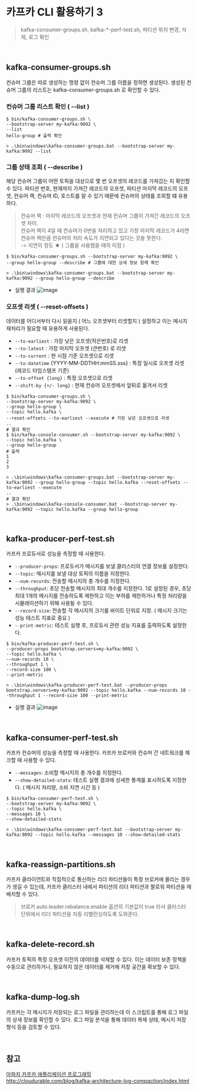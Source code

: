 # 카프카 CLI 활용하기 3
> kafka-consumer-groups.sh, kafka-*-perf-test.sh, 파티션 위치 변경, 삭제, 로그 확인

<br>

## kafka-consumer-groups.sh
컨슈머 그룹은 따로 생성하는 명령 없이 컨슈머 그룹 이름을 정하면 생성된다. 생성된 컨슈머 그룹의 리스트는 kafka-consumer-groups.sh 로 확인할 수 있다. 
### 컨슈머 그룹 리스트 확인 ( --list )
```shell
$ bin/kafka-consumer-groups.sh \
--bootstrap-server my-kafka:9092 \
--list
hello-group # 출력 확인
```

```shell
> .\bin\windows\kafka-consumer-groups.bat --bootstrap-server my-kafka:9092 --list
```

### 그룹 상태 조회 ( --describe )
해당 컨슈머 그룹이 어떤 토픽을 대상으로 몇 번 오프셋의 레코드를 가져갔는 지 확인할 수 있다. 파티션 번호, 현재까지 가져간 레코드의 오프셋, 파티션 마지막 레코드의 오프셋, 컨슈머 랙, 컨슈머 ID, 호스트를 알 수 있기 때문에 컨슈머의 상태를 조회할 떄 유용하다. 
> 컨슈머 랙 : 마지막 레코드의 오프셋과 현재 컨슈머 그룹이 가져간 레코드의 오프셋 차이. <br> 컨슈머 랙이 4일 때 컨슈머가 0번을 처리하고 있고 가장 마지막 레코드가 4라면 컨슈머 랙만큼 컨슈머의 처리 속도가 지연되고 있다는 것을 뜻한다. <br>
-> 지연의 정도 ★ ( 그룹을 사용했을 때의 이점 )
```shell
$ bin/kafka-consumer-groups.sh --bootstrap-server my-kafka:9092 \
--group hello-group --describe # 그룹에 대한 상세 정보 함께 확인
```
```shell
> .\bin\windows\kafka-consumer-groups.bat --bootstrap-server my-kafka:9092 --group hello-group --describe
```
- 실행 결과
![image](https://github.com/dlask913/TIL/assets/79985588/a2053669-e698-4dd6-a25b-9d3067819505)

### 오프셋 리셋 ( --reset-offsets )
데이터를 어디서부터 다시 읽을지 ( 어느 오프셋부터 리셋할지 ) 설정하고 이는 메시지 재처리가 필요할 때 유용하게 사용된다.
- ```--to-earliest``` : 가장 낮은 오프셋(작은번호)로 리셋
- ```--to-latest``` : 가장 마지막 오프셋 (큰번호) 로 리셋
- ```--to-current``` : 현 시점 기준 오프셋으로 리셋
- ```--to-datetime``` {YYYY-MM-DDTHH:mmSS.sss} : 특정 일시로 오프셋 리셋 (레코드 타임스탬프 기준)
- ```--to-offset {long}``` : 특정 오프셋으로 리셋
- ```--shift-by {+/- long}``` : 현재 컨슈머 오프셋에서 앞뒤로 옮겨서 리셋

```shell
$ bin/kafka-consumer-groups.sh \ 
--bootstrap-server my-kafka:9092 \
--group hello-group \
--topic hello.kafka \
--reset-offsets --to-earliest --execute # 가장 낮은 오프셋으로 리셋
..
# 결과 확인
$ bin/kafka-console-consumer.sh --bootstrap-server my-kafka:9092 \
--topic hello.kafka \
--group hello-group
# 출력
1 
2
3
```
```shell
> .\bin\windows\kafka-consumer-groups.bat --bootstrap-server my-kafka:9092 --group hello-group --topic hello.kafka --reset-offsets --to-earliest --execute
..
# 결과 확인
> .\bin\windows\kafka-console-consumer.bat --bootstrap-server my-kafka:9092 --topic hello.kafka --group hello-group
```

<br>

## kafka-producer-perf-test.sh
카프카 프로듀서로 성능을 측정할 때 사용한다. 
- ```--producer-props```: 프로듀서가 메시지를 보낼 클러스터의 연결 정보를 설정한다.
- ```--topic```: 메시지를 보낼 대상 토픽의 이름을 지정한다.
- ```--num-records```: 전송할 메시지의 총 개수를 지정한다.
- ```--throughput```: 초당 전송할 메시지의 최대 개수를 지정한다. 1로 설정된 경우, 초당 최대 1개의 메시지를 전송하도록 제한하고 이는 부하를 제한하거나 특정 처리량을 시뮬레이션하기 위해 사용될 수 있다.
- ```--record-size```: 전송할 각 메시지의 크기를 바이트 단위로 지정. ( 메시지 크기는 성능 테스트 지표로 중요 )
- ```--print-metric```: 테스트 실행 후, 프로듀서 관련 성능 지표를 출력하도록 설정한다.
```shell
$ bin/kafka-producer-perf-test.sh \
--producer-props bootstrap.servers=my-kafka:9092 \
--topic hello.kafka \
--num-records 10 \
--throughput 1 \
--record-size 100 \
--print-metric
```
```shell
> .\bin\windows\kafka-producer-perf-test.bat --producer-props bootstrap.servers=my-kafka:9092 --topic hello.kafka --num-records 10 --throughput 1 --record-size 100 --print-metric
```

- 실행 결과
![image](https://github.com/dlask913/TIL/assets/79985588/11f49ea4-5dba-43a0-a704-9a8134faf72d)

<br>

## kafka-consumer-perf-test.sh
카프카 컨슈머의 성능을 측정할 때 사용한다. 카프카 브로커와 컨슈머 간 네트워크를 체크할 때 사용할 수 있다. 
- `--messages`: 소비할 메시지의 총 개수를 지정한다.
- `--show-detailed-stats`: 테스트 실행 결과에 상세한 통계를 표시하도록 지정한다. ( 메시지 처리량, 소비 지연 시간 등 )
```shell
$ bin/kafka-consumer-perf-test.sh \
--bootstrap-server my-kafka:9092 \
--topic hello.kafka \
--messages 10 \
--show-detailed-stats
```
```shell
> .\bin\windows\kafka-consumer-perf-test.bat --bootstrap-server my-kafka:9092 --topic hello.kafka --messages 10 --show-detailed-stats
```

<br>

## kafka-reassign-partitions.sh
카프카 클라이언트와 직접적으로 통신하는 리더 파티션들이 특정 브로커에 몰리는 경우가 생길 수 있는데, 카프카 클러스터 내에서 파티션의 리더 파티션과 팔로워 파티션을 재배치할 수 있다.
> 브로커 auto.leader.rebalance.enable 옵션의 기본값이 true 라서 클러스터 단위에서 리더 파티션을 자동 리밸런싱하도록 도와준다. 

<br>

## kafka-delete-record.sh
카프카 토픽의 특정 오프셋 이전의 데이터를 삭제할 수 있다. 이는 데이터 보존 정책을 수동으로 관리하거나, 필요하지 않은 데이터를 제거해 저장 공간을 확보할 수 있다. 

<br>

## kafka-dump-log.sh
카프카는 각 메시지가 저장되는 로그 파일을 관리하는데 이 스크립트를 통해 로그 파일의 상세 정보를 확인할 수 있다. 로그 파일 분석을 통해 데이터 복제 상태, 메시지 저장 형식 등을 검토할 수 있다. 

<br>

## 참고
[아파치 카프카 애플리케이션 프로그래밍](https://inf.run/uCwV5) <br>
http://cloudurable.com/blog/kafka-architecture-log-compaction/index.html
